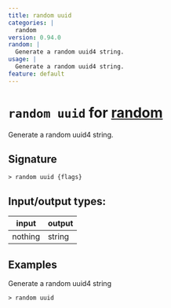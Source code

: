 ```yaml
---
title: random uuid
categories: |
  random
version: 0.94.0
random: |
  Generate a random uuid4 string.
usage: |
  Generate a random uuid4 string.
feature: default
---
```

<!-- This file is automatically generated. Please edit the command in https://github.com/nushell/nushell instead. -->

# `random uuid` for [random](/commands/categories/random.md)

<div class='command-title'>Generate a random uuid4 string.</div>

## Signature

```> random uuid {flags} ```


## Input/output types:

| input   | output |
| ------- | ------ |
| nothing | string |

## Examples

Generate a random uuid4 string
```nu
> random uuid

```
